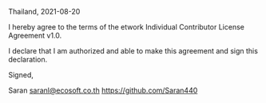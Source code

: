 Thailand, 2021-08-20

I hereby agree to the terms of the etwork Individual Contributor License
Agreement v1.0.

I declare that I am authorized and able to make this agreement and sign this
declaration.

Signed,

Saran saranl@ecosoft.co.th https://github.com/Saran440
